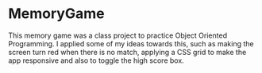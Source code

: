 # MemoryGame
This memory game was a class project to practice Object Oriented Programming. I applied some of my ideas towards this,
such as making the screen turn red when there is no match, applying a CSS grid to make the app responsive and also to 
toggle the high score box.
